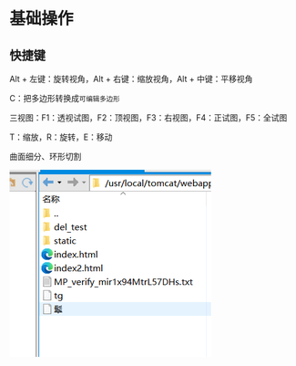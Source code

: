 # 基础操作

## 快捷键

Alt + 左键：旋转视角，Alt + 右键：缩放视角，Alt + 中键：平移视角

C：把多边形转换成`可编辑多边形`

三视图：F1：透视试图，F2：顶视图，F3：右视图，F4：正试图，F5：全试图

T：缩放，R：旋转，E：移动



曲面细分、环形切割

![image-20230105115143501](./assets/c4d/image-20230105115143501.png)
